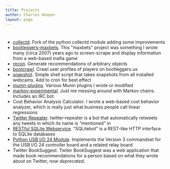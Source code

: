 ```yaml
---
title: Projects
author: Charles Hooper
layout: page
---
```

# 

*   [collectd][1]. Fork of the python collectd module adding some improvements
*   [bootleggers-maxbets][2]. This "maxbets" project was something I wrote many (circa 2007) years ago to screen-scrape and display information from a web-based mafia game
*   [recon][3]. Generate recommendations of arbitrary objects
*   [bootcrawl][4]. Crawl user profiles of players on bootleggers.us
*   [snapshot][5]. Simple shell script that takes snapshots from all installed webcams. Add to cron for best effect
*   [munin-plugins][6]. Various Munin plugins I wrote or modified
*   [markov-experimental][7]. Just me messing around with Markov chains. Includes an IRC bot
*   Cost Behavior Analysis Calculator. I wrote a web-based cost behavior analyzer, which is really just what business people call linear regressions
*   [Twitter Repeater][9]. twitter-repeater is a bot that automatically retweets any tweets in which its name is “mentioned” in
*   [RESTful SQLite Webservice][10]. ”SQLitebot” is a REST-like HTTP interface to SQLite databases
*   [Python USB I/O 24 Module][11]. Implements the Version 3 commandset for the USB I/O 24 controller board and a related relay board
*   Twitter BookSuggest. Twiter BookSuggest was a web application that made book recommendations for a person based on what they wrote about on Twitter, *now deprecated*.

 [1]: https://bitbucket.org/hoop/collectd
 [2]: https://bitbucket.org/hoop/bootleggers-maxbets
 [3]: https://bitbucket.org/hoop/recon
 [4]: https://bitbucket.org/hoop/bootcrawl
 [5]: https://bitbucket.org/hoop/snapshot
 [6]: https://bitbucket.org/hoop/munin-plugins
 [7]: https://bitbucket.org/hoop/markov-experimental
 [9]: http://code.google.com/p/twitter-repeater/
 [10]: http://code.google.com/p/restful-sqlite/
 [11]: http://code.google.com/p/python-usbio24/

